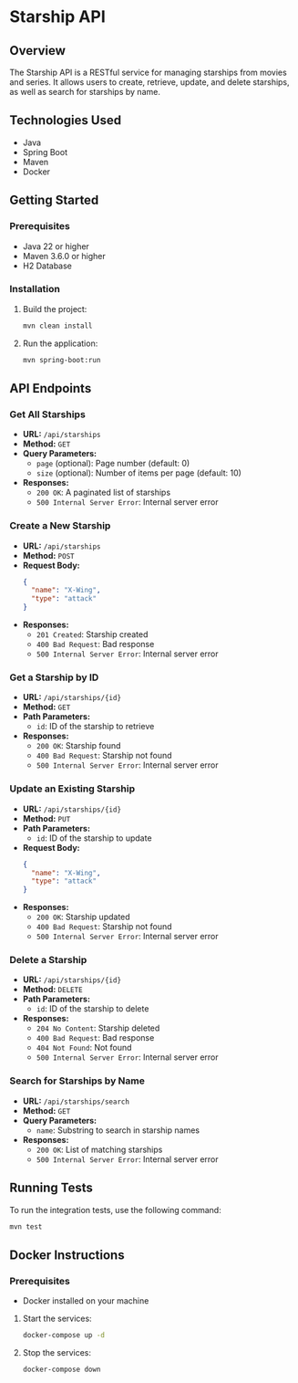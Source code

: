# Starship API

## Overview

The Starship API is a RESTful service for managing starships from movies and series. It allows users to create,
retrieve, update, and delete starships, as well as search for starships by name.

## Technologies Used

- Java
- Spring Boot
- Maven
- Docker

## Getting Started

### Prerequisites

- Java 22 or higher
- Maven 3.6.0 or higher
- H2 Database

### Installation

1. Build the project:
    ```sh
    mvn clean install
    ```

2. Run the application:
    ```sh
    mvn spring-boot:run
    ```

## API Endpoints

### Get All Starships

- **URL:** `/api/starships`
- **Method:** `GET`
- **Query Parameters:**
    - `page` (optional): Page number (default: 0)
    - `size` (optional): Number of items per page (default: 10)
- **Responses:**
    - `200 OK`: A paginated list of starships
    - `500 Internal Server Error`: Internal server error

### Create a New Starship

- **URL:** `/api/starships`
- **Method:** `POST`
- **Request Body:**
    ```json
    {
      "name": "X-Wing",
      "type": "attack"
    }
    ```
- **Responses:**
    - `201 Created`: Starship created
    - `400 Bad Request`: Bad response
    - `500 Internal Server Error`: Internal server error

### Get a Starship by ID

- **URL:** `/api/starships/{id}`
- **Method:** `GET`
- **Path Parameters:**
    - `id`: ID of the starship to retrieve
- **Responses:**
    - `200 OK`: Starship found
    - `400 Bad Request`: Starship not found
    - `500 Internal Server Error`: Internal server error

### Update an Existing Starship

- **URL:** `/api/starships/{id}`
- **Method:** `PUT`
- **Path Parameters:**
    - `id`: ID of the starship to update
- **Request Body:**
    ```json
    {
      "name": "X-Wing",
      "type": "attack"
    }
    ```
- **Responses:**
    - `200 OK`: Starship updated
    - `400 Bad Request`: Starship not found
    - `500 Internal Server Error`: Internal server error

### Delete a Starship

- **URL:** `/api/starships/{id}`
- **Method:** `DELETE`
- **Path Parameters:**
    - `id`: ID of the starship to delete
- **Responses:**
    - `204 No Content`: Starship deleted
    - `400 Bad Request`: Bad response
    - `404 Not Found`: Not found
    - `500 Internal Server Error`: Internal server error

### Search for Starships by Name

- **URL:** `/api/starships/search`
- **Method:** `GET`
- **Query Parameters:**
    - `name`: Substring to search in starship names
- **Responses:**
    - `200 OK`: List of matching starships
    - `500 Internal Server Error`: Internal server error

## Running Tests

To run the integration tests, use the following command:

```sh
mvn test
```

## Docker Instructions

### Prerequisites

- Docker installed on your machine

1. Start the services:
    ```sh
    docker-compose up -d
    ```

2. Stop the services:
    ```sh
    docker-compose down
    ```